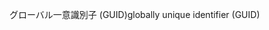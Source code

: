 <span data-ttu-id="0f4b7-101">グローバル一意識別子 (GUID)</span><span class="sxs-lookup"><span data-stu-id="0f4b7-101">globally unique identifier (GUID)</span></span>